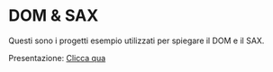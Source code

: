 # DOM & SAX
Questi sono i progetti esempio utilizzati per spiegare il DOM e il SAX.

Presentazione: [Clicca qua](https://www.canva.com/design/DAEvDwyv9Is/qEjDgJITb5dGwVVTrR3ozA/view?utm_content=DAEvDwyv9Is&utm_campaign=designshare&utm_medium=link&utm_source=publishpresent)
